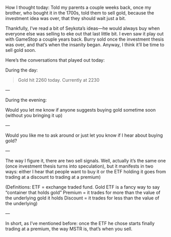 How I thought today:
Told my parents a couple weeks back, once my brother, who bought it in the 1700s, told them to sell gold, because the investment idea was over, that they should wait just a bit.

Thankfully, I’ve read a bit of Seykota’s ideas—he would always buy when everyone else was selling to eke out that last little bit. I even saw it play out with GameStop a couple years back. Burry sold once the investment thesis was over, and that’s when the insanity began. Anyway, I think it’ll be time to sell gold soon.

Here’s the conversations that played out today:

During the day:
> Gold hit 2260 today. Currently at 2230

—

During the evening:

Would you let me know if anyone suggests buying gold sometime soon (without you bringing it up)

—

Would you like me to ask around or just let you know if I hear about buying gold? 

—

The way I figure it, there are two sell signals. Well, actually it’s the same one (once investment thesis turns into speculation), but it manifests in two ways: either I hear that people want to buy it or the ETF holding it goes from trading at a discount to trading at a premium)

(Definitions:
ETF = exchange traded fund. Gold ETF is a fancy way to say “container that holds gold”
Premium = it trades for more than the value of the underlying gold it holds
Discount = it trades for less than the value of the underlying)

—

In short, as I’ve mentioned before: once the ETF he chose starts finally trading at a premium, the way MSTR is, that’s when you sell.